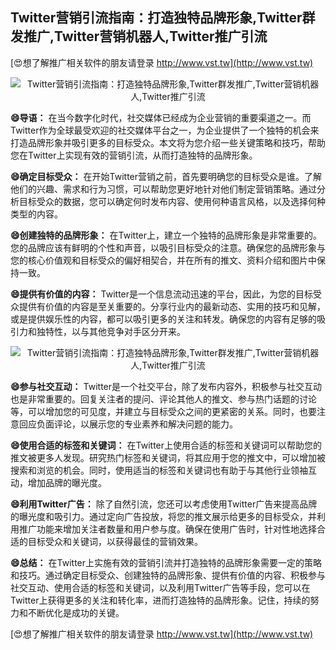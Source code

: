 ## **Twitter营销引流指南：打造独特品牌形象,Twitter群发推广,Twitter营销机器人,Twitter推广引流**

[😍想了解推广相关软件的朋友请登录 http://www.vst.tw](http://www.vst.tw)

 <center><img src="https://vst.tw/MP4/tuiguang/png/0.png" alt="Twitter营销引流指南：打造独特品牌形象,Twitter群发推广,Twitter营销机器人,Twitter推广引流"></center>

**😄导语：**
在当今数字化时代，社交媒体已经成为企业营销的重要渠道之一。而Twitter作为全球最受欢迎的社交媒体平台之一，为企业提供了一个独特的机会来打造品牌形象并吸引更多的目标受众。本文将为您介绍一些关键策略和技巧，帮助您在Twitter上实现有效的营销引流，从而打造独特的品牌形象。

**😄确定目标受众：**
在开始Twitter营销之前，首先要明确您的目标受众是谁。了解他们的兴趣、需求和行为习惯，可以帮助您更好地针对他们制定营销策略。通过分析目标受众的数据，您可以确定何时发布内容、使用何种语言风格，以及选择何种类型的内容。

**😄创建独特的品牌形象：**
在Twitter上，建立一个独特的品牌形象是非常重要的。您的品牌应该有鲜明的个性和声音，以吸引目标受众的注意。确保您的品牌形象与您的核心价值观和目标受众的偏好相契合，并在所有的推文、资料介绍和图片中保持一致。

**😄提供有价值的内容：**
Twitter是一个信息流动迅速的平台，因此，为您的目标受众提供有价值的内容是至关重要的。分享行业内的最新动态、实用的技巧和见解，或是提供娱乐性的内容，都可以吸引更多的关注和转发。确保您的内容有足够的吸引力和独特性，以与其他竞争对手区分开来。

 <center><img src="https://vst.tw/MP4/tuiguang/png/6.png" alt="Twitter营销引流指南：打造独特品牌形象,Twitter群发推广,Twitter营销机器人,Twitter推广引流"></center>

**😄参与社交互动：**
Twitter是一个社交平台，除了发布内容外，积极参与社交互动也是非常重要的。回复关注者的提问、评论其他人的推文、参与热门话题的讨论等，可以增加您的可见度，并建立与目标受众之间的更紧密的关系。同时，也要注意回应负面评论，以展示您的专业素养和解决问题的能力。

**😄使用合适的标签和关键词：**
在Twitter上使用合适的标签和关键词可以帮助您的推文被更多人发现。研究热门标签和关键词，将其应用于您的推文中，可以增加被搜索和浏览的机会。同时，使用适当的标签和关键词也有助于与其他行业领袖互动，增加品牌的曝光度。

**😄利用Twitter广告：**
除了自然引流，您还可以考虑使用Twitter广告来提高品牌的曝光度和吸引力。通过定向广告投放，将您的推文展示给更多的目标受众，并利用推广功能来增加关注者数量和用户参与度。确保在使用广告时，针对性地选择合适的目标受众和关键词，以获得最佳的营销效果。

**😄总结：**
在Twitter上实施有效的营销引流并打造独特的品牌形象需要一定的策略和技巧。通过确定目标受众、创建独特的品牌形象、提供有价值的内容、积极参与社交互动、使用合适的标签和关键词，以及利用Twitter广告等手段，您可以在Twitter上获得更多的关注和转化率，进而打造独特的品牌形象。记住，持续的努力和不断优化是成功的关键。

[😍想了解推广相关软件的朋友请登录 http://www.vst.tw](http://www.vst.tw)



